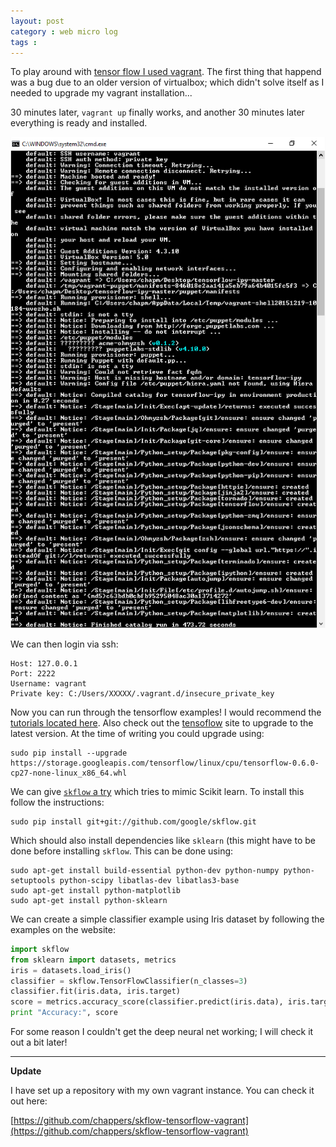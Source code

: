```yaml
---
layout: post
category : web micro log
tags :
---
```


To play around with [tensor flow I used vagrant](https://github.com/gavinln/tensorflow-ipy). The first thing that happend was a bug due to an older version of virtualbox; which didn't solve itself as I needed to upgrade my vagrant installation...

30 minutes later, `vagrant up` finally works, and another 30 minutes later everything is ready and installed.

![setup](/img/tf/setupvagrant.png)

We can then login via ssh:

```
Host: 127.0.0.1
Port: 2222
Username: vagrant
Private key: C:/Users/XXXXX/.vagrant.d/insecure_private_key
```

Now you can run through the tensorflow examples! I would recommend the [tutorials located here](https://github.com/nlintz/TensorFlow-Tutorials). Also check out the [tensoflow]() site to upgrade to the latest version. At the time of writing you could upgrade using:

    sudo pip install --upgrade https://storage.googleapis.com/tensorflow/linux/cpu/tensorflow-0.6.0-cp27-none-linux_x86_64.whl

We can give [`skflow` a try](https://github.com/google/skflow) which tries to mimic Scikit learn. To install this follow the instructions:

    sudo pip install git+git://github.com/google/skflow.git
    
Which should also install dependencies like `sklearn` (this might have to be done before installing `skflow`. This can be done using:

    sudo apt-get install build-essential python-dev python-numpy python-setuptools python-scipy libatlas-dev libatlas3-base    
    sudo apt-get install python-matplotlib    
    sudo apt-get install python-sklearn
    
We can create a simple classifier example using Iris dataset by following the examples on the website:

```py
import skflow
from sklearn import datasets, metrics
iris = datasets.load_iris()
classifier = skflow.TensorFlowClassifier(n_classes=3)
classifier.fit(iris.data, iris.target)
score = metrics.accuracy_score(classifier.predict(iris.data), iris.target)
print "Accuracy:", score
```
    
For some reason I couldn't get the deep neural net working; I will check it out a bit later! 


---

**Update**

I have set up a repository with my own vagrant instance. You can check it out here:

[https://github.com/chappers/skflow-tensorflow-vagrant](https://github.com/chappers/skflow-tensorflow-vagrant)
